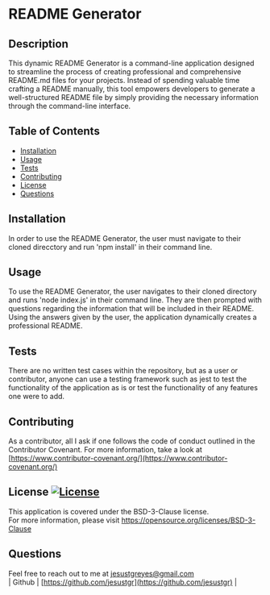 # README Generator
  ## Description
  This dynamic README Generator is a command-line application designed to streamline the process of creating professional and comprehensive README.md files for your projects. Instead of spending valuable time crafting a README manually, this tool empowers developers to generate a well-structured README file by simply providing the necessary information through the command-line interface.
  ## Table of Contents
  * [Installation](#installation)
  * [Usage](#usage)
  * [Tests](#tests)
  * [Contributing](#contributing)
  * [License](#license)
  * [Questions](#questions)
  ## Installation
  In order to use the README Generator, the user must navigate to their cloned direcctory and run 'npm install' in their command line.
  ## Usage
  To use the README Generator, the user navigates to their cloned directory and runs 'node index.js' in their command line. They are then prompted with questions regarding the information that will be included in their README. Using the answers given by the user, the application dynamically creates a professional README.
  ## Tests
  There are no written test cases within the repository, but as a user or contributor, anyone can use a testing framework such as jest to test the functionality of the application as is or test the functionality of any features one were to add.
  ## Contributing
  As a contributor, all I ask if one follows the code of conduct outlined in the Contributor Covenant. For more information, take a look at [https://www.contributor-covenant.org/](https://www.contributor-covenant.org/)
  ## License [![License](https://img.shields.io/badge/License-BSD%203--Clause-blue.svg)](https://opensource.org/licenses/BSD-3-Clause)
  This application is covered under the BSD-3-Clause license.<br>
  For more information, please visit https://opensource.org/licenses/BSD-3-Clause
  ## Questions
  Feel free to reach out to me at [jesustgreyes@gmail.com](mailto:jesustgreyes@gmail.com)<br>
  | Github | [https://github.com/jesustgr](https://github.com/jesustgr) | 

